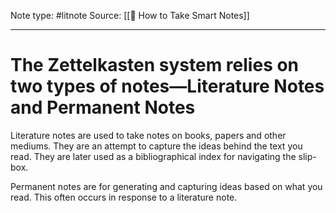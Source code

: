 Note type: #litnote
Source: [[📖 How to Take Smart Notes]]

---
# The Zettelkasten system relies on two types of notes—Literature Notes and Permanent Notes
Literature notes are used to take notes on books, papers and other mediums. They are an attempt to capture the ideas behind the text you read. They are later used as a bibliographical index for navigating the slip-box.

Permanent notes are for generating and capturing ideas based on what you read. This often occurs in response to a literature note.